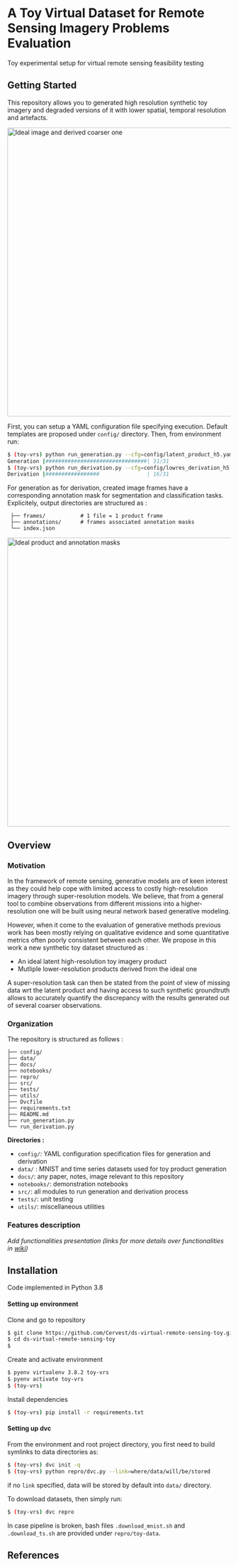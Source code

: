 # A Toy Virtual Dataset for Remote Sensing Imagery Problems Evaluation
Toy experimental setup for virtual remote sensing feasibility testing


## Getting Started

This repository allows you to generated high resolution synthetic toy imagery and degraded versions of it with lower spatial, temporal resolution and artefacts.

<img src="https://github.com/Cervest/ds-virtual-remote-sensing-toy/blob/master/docs/source/img/latent_vs_derived.png" alt="Ideal image and derived coarser one" width="650"/>

First, you can setup a YAML configuration file specifying execution. Default templates are proposed under `config/` directory. Then, from environment run:

```bash
$ (toy-vrs) python run_generation.py --cfg=config/latent_product_h5.yaml --o=sandbox/latent_product_h5
Generation |################################| 31/31
$ (toy-vrs) python run_derivation.py --cfg=config/lowres_derivation_h5.yaml --o=sandbox/derived_product_h5
Derivation |#################               | 16/31
```

For generation as for derivation, created image frames have a corresponding annotation mask for segmentation and classification tasks. Explicitely, output directories are structured as :
```
 ├── frames/           # 1 file = 1 product frame
 ├── annotations/      # frames associated annotation masks
 └── index.json
 ```

<img src="https://github.com/Cervest/ds-virtual-remote-sensing-toy/blob/master/docs/source/img/latent_product.png" alt="Ideal product and annotation masks" width="650"/>


## Overview

### Motivation

In the framework of remote sensing, generative models are of keen interest as they could help cope with limited access to costly high-resolution imagery through super-resolution models. We believe, that from a general tool to combine observations from different missions into a higher-resolution one will be built using neural network based generative modeling.

However, when it come to the evaluation of generative methods previous work has been mostly relying on qualitative evidence and some quantitative metrics often poorly consistent between each other. We propose in this work a new synthetic toy dataset structured as :

- An ideal latent high-resolution toy imagery product
- Mutliple lower-resolution products derived from the ideal one

A super-resolution task can then be stated from the point of view of missing data wrt the latent product and having access to such synthetic groundtruth allows to accurately quantify the discrepancy with the results generated out of several coarser observations.

### Organization

The repository is structured as follows :

```
├── config/
├── data/
├── docs/
├── notebooks/
├── repro/
├── src/
├── tests/
├── utils/
├── Dvcfile
├── requirements.txt
├── README.md
├── run_generation.py
└── run_derivation.py
```

__Directories :__
- `config/`: YAML configuration specification files for generation and derivation
- `data/` : MNIST and time series datasets used for toy product generation
- `docs/`: any paper, notes, image relevant to this repository
- `notebooks/`: demonstration notebooks
- `src/`: all modules to run generation and derivation process
- `tests/`: unit testing
- `utils/`: miscellaneous utilities


### Features description
_Add functionalities presentation (links for more details over functionalities in [wiki](https://github.com/Cervest/ds-virtual-remote-sensing-toy/wiki))_

## Installation

Code implemented in Python 3.8

#### Setting up environment

Clone and go to repository
```bash
$ git clone https://github.com/Cervest/ds-virtual-remote-sensing-toy.git
$ cd ds-virtual-remote-sensing-toy
$
```

Create and activate environment
```bash
$ pyenv virtualenv 3.8.2 toy-vrs
$ pyenv activate toy-vrs
$ (toy-vrs)
```

Install dependencies
```bash
$ (toy-vrs) pip install -r requirements.txt
```

#### Setting up dvc

From the environment and root project directory, you first need to build
symlinks to data directories as:
```bash
$ (toy-vrs) dvc init -q
$ (toy-vrs) python repro/dvc.py --link=where/data/will/be/stored
```
if no `link` specified, data will be stored by default into `data/` directory.

To download datasets, then simply run:
```bash
$ (toy-vrs) dvc repro
```

In case pipeline is broken, bash files `.download_mnist.sh` and `.download_ts.sh` are provided under `repro/toy-data`.

## References
